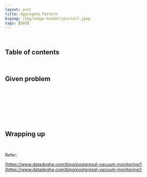 ```yaml
---
layout: post
title: Aggregate Pattern
bigimg: /img/image-header/yourself.jpeg
tags: [DDD]
---
```





<br>

## Table of contents





<br>

## Given problem






<br>

## 






<br>

## 





<br>

## Wrapping up




<br>

Refer:

[https://www.datadoghq.com/blog/postgresql-vacuum-monitoring/](https://www.datadoghq.com/blog/postgresql-vacuum-monitoring/)

[]()

[]()

[]()